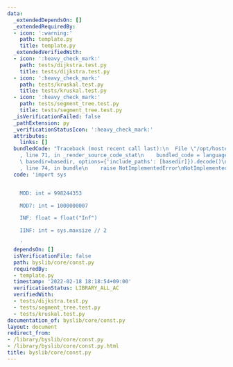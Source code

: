 ```yaml
---
data:
  _extendedDependsOn: []
  _extendedRequiredBy:
  - icon: ':warning:'
    path: template.py
    title: template.py
  _extendedVerifiedWith:
  - icon: ':heavy_check_mark:'
    path: tests/dijkstra.test.py
    title: tests/dijkstra.test.py
  - icon: ':heavy_check_mark:'
    path: tests/kruskal.test.py
    title: tests/kruskal.test.py
  - icon: ':heavy_check_mark:'
    path: tests/segment_tree.test.py
    title: tests/segment_tree.test.py
  _isVerificationFailed: false
  _pathExtension: py
  _verificationStatusIcon: ':heavy_check_mark:'
  attributes:
    links: []
  bundledCode: "Traceback (most recent call last):\n  File \"/opt/hostedtoolcache/Python/3.10.2/x64/lib/python3.10/site-packages/onlinejudge_verify/documentation/build.py\"\
    , line 71, in _render_source_code_stat\n    bundled_code = language.bundle(stat.path,\
    \ basedir=basedir, options={'include_paths': [basedir]}).decode()\n  File \"/opt/hostedtoolcache/Python/3.10.2/x64/lib/python3.10/site-packages/onlinejudge_verify/languages/python.py\"\
    , line 74, in bundle\n    raise NotImplementedError\nNotImplementedError\n"
  code: 'import sys


    MOD: int = 998244353

    MOD7: int = 1000000007

    INF: float = float("Inf")

    IINF: int = sys.maxsize // 2

    '
  dependsOn: []
  isVerificationFile: false
  path: byslib/core/const.py
  requiredBy:
  - template.py
  timestamp: '2022-02-18 18:18:54+09:00'
  verificationStatus: LIBRARY_ALL_AC
  verifiedWith:
  - tests/dijkstra.test.py
  - tests/segment_tree.test.py
  - tests/kruskal.test.py
documentation_of: byslib/core/const.py
layout: document
redirect_from:
- /library/byslib/core/const.py
- /library/byslib/core/const.py.html
title: byslib/core/const.py
---
```

